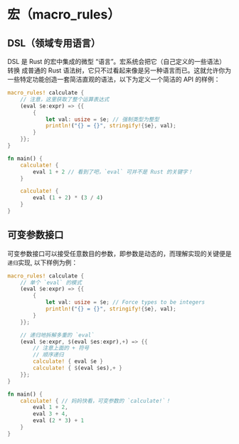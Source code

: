 # 宏（macro_rules）

## DSL（领域专用语言）

DSL 是 Rust 的宏中集成的微型 “语言”。宏系统会把它（自己定义的一些语法）转换 成普通的 Rust 语法树，它只不过看起来像是另一种语言而已。这就允许你为一些特定功能创造一套简洁直观的语法，以下为定义一个简洁的 API 的样例：

```rust
macro_rules! calculate {
    // 注意，这里获取了整个运算表达式
    (eval $e:expr) => {{
        {
            let val: usize = $e; // 强制类型为整型
            println!("{} = {}", stringify!{$e}, val);
        }
    }};
}

fn main() {
    calculate! {
        eval 1 + 2 // 看到了吧，`eval` 可并不是 Rust 的关键字！
    }

    calculate! {
        eval (1 + 2) * (3 / 4)
    }
}
```

## 可变参数接口

可变参数接口可以接受任意数目的参数，即参数是动态的，而理解实现的关键便是`递归`实现, 以下样例为例：

```rust
macro_rules! calculate {
    // 单个 `eval` 的模式
    (eval $e:expr) => {{
        {
            let val: usize = $e; // Force types to be integers
            println!("{} = {}", stringify!{$e}, val);
        }
    }};

    // 递归地拆解多重的 `eval`
    (eval $e:expr, $(eval $es:expr),+) => {{
        // 注意上面的 + 符号
        // 顺序递归
        calculate! { eval $e }
        calculate! { $(eval $es),+ }
    }};
}

fn main() {
    calculate! { // 妈妈快看，可变参数的 `calculate!`！
        eval 1 + 2,
        eval 3 + 4,
        eval (2 * 3) + 1
    }
}
```